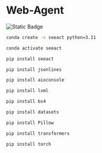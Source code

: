 # Web-Agent

![Static Badge](https://img.shields.io/badge/Code-Python-8A2BE2)


```bash
conda create -n seeact python=3.11

conda activate seeact

pip install seeact

pip install jsonlines

pip install aioconsole

pip install lxml

pip install bs4

pip install datasets

pip install Pillow

pip install transformers

pip install torch
